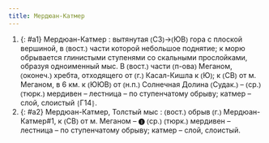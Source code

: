 ```yaml
---
title: Мердюан-Катмер
---
```


1. {: #a1} Мердюан-Катмер
: вытянутая ⦅СЗ⦆→⦅ЮВ⦆ гора с плоской вершиной, в ⦅вост.⦆ части которой небольшое поднятие; к морю обрывается глинистыми ступенями со скальными прослойками, образуя одноименный мыс. В ⦅вост.⦆ части ⦅п-ова⦆ Меганом, ⦅оконеч.⦆ хребта, отходящего от ⦅г.⦆ Касал-Кишла к ⦅Ю⦆; к ⦅СВ⦆ от м. Меганом, в 6 км. к ⦅ЮЮВ⦆ от ⦅н.п.⦆ Солнечная Долина ⦅Судак.⦆ – ⦅ср.⦆ ⦅тюрк.⦆ мердивен – лестница – по ступенчатому обрыву; катмер – слой, слоистый ⦃Г14⦄.
2. {: #a2} Мердюан-Катмер, Толстый мыс
: ⦅вост.⦆ обрыв ⦅г.⦆ Мердюан-Катмер#1, к ⦅СВ⦆ от м. Меганом – ❶ ⦅ср.⦆ ⦅тюрк.⦆ мердивен – лестница – по ступенчатому обрыву; катмер – слой, слоистый.
